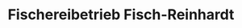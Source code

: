 ---
title: "Fischereibetrieb Fisch-Reinhardt"
url: /loebnitz/fischereibetrieb-fisch-reinhardt/
shop: Fisch
---